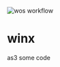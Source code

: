![wos workflow](https://github.com/nba00123/wos/actions/workflows/wasm-rust.yml/badge.svg)


winx
====

as3 some code
